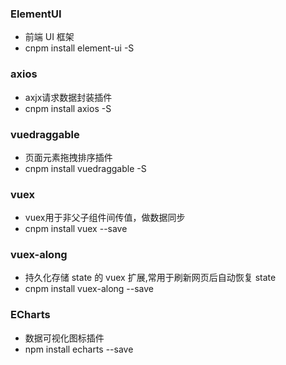 ### ElementUI
* 前端 UI 框架
* cnpm install element-ui -S

### axios 
* axjx请求数据封装插件
* cnpm install axios -S

### vuedraggable
* 页面元素拖拽排序插件
* cnpm install vuedraggable -S

### vuex
* vuex用于非父子组件间传值，做数据同步
* cnpm install vuex --save

### vuex-along
* 持久化存储 state 的 vuex 扩展,常用于刷新网页后自动恢复 state
* cnpm install vuex-along --save

### ECharts
* 数据可视化图标插件
* npm install echarts --save